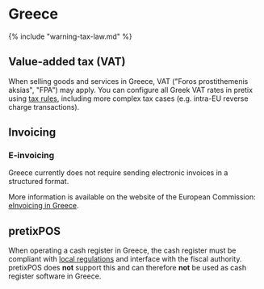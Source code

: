 # Greece

{% include "warning-tax-law.md" %}

## Value-added tax (VAT)

When selling goods and services in Greece, VAT ("Foros prostithemenis aksias", "FPA") may apply.
You can configure all Greek VAT rates in pretix using [tax rules](../../guides/taxes.md), including more complex tax cases (e.g. intra-EU reverse charge transactions).

## Invoicing

### E-invoicing

Greece currently does not require sending electronic invoices in a structured format.

More information is available on the website of the European Commission: [eInvoicing in Greece](https://ec.europa.eu/digital-building-blocks/sites/display/DIGITAL/eInvoicing+in+Greece).

## pretixPOS

When operating a cash register in Greece, the cash register must be compliant with [local regulations](https://www.aade.gr/en/diasyndesipos) and interface with the fiscal authority.
pretixPOS does **not** support this and can therefore **not** be used as cash register software in Greece.